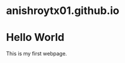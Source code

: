 # anishroytx01.github.io
<!DOCTYPE html>
<html>
  <body>
    <h1>Hello World</h1>
    <p>This is my first webpage.</p>
  </body>
</html>
